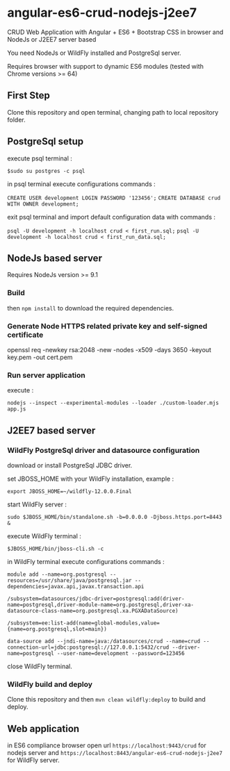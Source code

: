 # angular-es6-crud-nodejs-j2ee7

CRUD Web Application with Angular + ES6 + Bootstrap CSS in browser and NodeJs or J2EE7 server based

You need NodeJs or WildFly installed and PostgreSql server.

Requires browser with support to dynamic ES6 modules (tested with Chrome versions >= 64)

## First Step

Clone this repository and open terminal, changing path to local repository folder.

## PostgreSql setup

execute psql terminal :

`$sudo su postgres -c psql`

in psql terminal execute configurations commands :

`CREATE USER development LOGIN PASSWORD '123456';`
`CREATE DATABASE crud WITH OWNER development;`

exit psql terminal and import default configuration data with commands :

`psql -U development -h localhost crud < first_run.sql;`
`psql -U development -h localhost crud < first_run_data.sql;`

## NodeJs based server

Requires NodeJs version >= 9.1

### Build

then `npm install` to download the required dependencies.

### Generate Node HTTPS related private key and self-signed certificate

openssl req -newkey rsa:2048 -new -nodes -x509 -days 3650 -keyout key.pem -out cert.pem

### Run server application

execute :

`nodejs --inspect --experimental-modules --loader ./custom-loader.mjs app.js`

## J2EE7 based server

### WildFly PostgreSql driver and datasource configuration

download or install PostgreSql JDBC driver.

set JBOSS_HOME with your WildFly installation, example :

`export JBOSS_HOME=~/wildfly-12.0.0.Final`

start WildFly server :

`sudo $JBOSS_HOME/bin/standalone.sh -b=0.0.0.0 -Djboss.https.port=8443 &`

execute WildFly terminal :

`$JBOSS_HOME/bin/jboss-cli.sh -c`

in WildFly terminal execute configurations commands :

`module add --name=org.postgresql --resources=/usr/share/java/postgresql.jar --dependencies=javax.api,javax.transaction.api`

`/subsystem=datasources/jdbc-driver=postgresql:add(driver-name=postgresql,driver-module-name=org.postgresql,driver-xa-datasource-class-name=org.postgresql.xa.PGXADataSource)`

`/subsystem=ee:list-add(name=global-modules,value={name=org.postgresql,slot=main})`

`data-source add --jndi-name=java:/datasources/crud --name=crud --connection-url=jdbc:postgresql://127.0.0.1:5432/crud --driver-name=postgresql --user-name=development --password=123456`

close WildFly terminal.

### WildFly build and deploy

Clone this repository and then `mvn clean wildfly:deploy` to build and deploy.

## Web application

in ES6 compliance browser open url `https://localhost:9443/crud` for nodejs server and `https://localhost:8443/angular-es6-crud-nodejs-j2ee7` for WildFly server.

